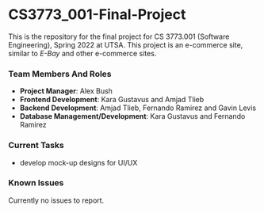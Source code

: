 # CS3773_001-Final-Project
This is the repository for the final project for CS 3773.001 (Software Engineering), Spring 2022 at UTSA. This project is an e-commerce site, similar to *E-Bay* and other e-commerce sites.

### Team Members And Roles ###
- **Project Manager**: Alex Bush
- **Frontend Development**: Kara Gustavus and Amjad Tlieb
- **Backend Development**: Amjad Tlieb, Fernando Ramirez and Gavin Levis
- **Database Management/Development**: Kara Gustavus and Fernando Ramirez

### Current Tasks ###
- develop mock-up designs for UI/UX

### Known Issues ###
Currently no issues to report.
